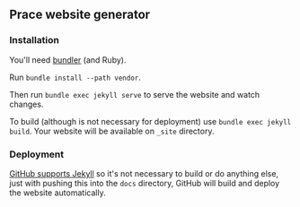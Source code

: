 ## Prace website generator

### Installation

You'll need [bundler](https://bundler.io/) (and Ruby).

Run `bundle install --path vendor`.

Then run `bundle exec jekyll serve` to serve the website and watch changes.

To build (although is not necessary for deployment) use `bundle exec jekyll build`. Your website will be available on `_site` directory.

### Deployment

[GitHub supports Jekyll](https://jekyllrb.com/docs/github-pages/) so it's not necessary to build or do anything else, 
just with pushing this into the `docs` directory, GitHub will build and deploy the website automatically.